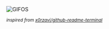 <div align="justify">
<picture>
    <source media="(prefers-color-scheme: dark)" srcset="https://i.ibb.co/d5cX8Mg/output-gif.gif">
    <source media="(prefers-color-scheme: light)" srcset="https://i.ibb.co/d5cX8Mg/output-gif.gif">
    <img alt="GIFOS" src="https://i.ibb.co/d5cX8Mg/output-gif.gif">
</picture>

<sub><i>inspired from [x0rzavi/github-readme-terminal](https://github.com/x0rzavi/github-readme-terminal)</i></sub>

</div>

<!-- Image deletion URL: https://ibb.co/wzL85gs/d42c1e1817cc71543844e601841280ca -->